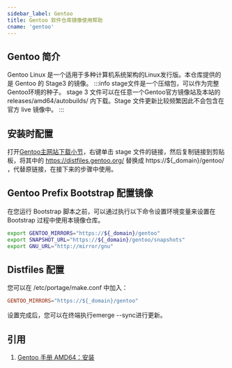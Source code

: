 ```yaml
---
sidebar_label: Gentoo
title: Gentoo 软件仓库镜像使用帮助
cname: 'gentoo'
---
```


## Gentoo 简介
Gentoo Linux 是一个适用于多种计算机系统架构的Linux发行版。本仓库提供的是 Gentoo 的 Stage3 的镜像。
:::info
stage文件是一个压缩包，可以作为完整Gentoo环境的种子。
stage 3 文件可以在任意一个Gentoo官方镜像站及本站的 releases/amd64/autobuilds/ 内下载。Stage 文件更新比较频繁因此不会包含在官方 live 镜像中。
:::

## 安装时配置
打开[Gentoo主网站下载小节](https://www.gentoo.org/downloads/#other-arches)，右键单击 stage 文件的链接，然后复制链接到剪贴板，将其中的 https://distfiles.gentoo.org/ 替换成 https://${_domain}/gentoo/ ，代替原链接，在接下来的步骤中使用。

## Gentoo Prefix Bootstrap 配置镜像
在您运行 Bootstrap 脚本之前，可以通过执行以下命令设置环境变量来设置在 Bootstrap 过程中使用本镜像仓库。
```bash
export GENTOO_MIRRORS="https://${_domain}/gentoo"
export SNAPSHOT_URL="https://${_domain}/gentoo/snapshots"
export GNU_URL="http://mirror/gnu"
```

## Distfiles 配置
您可以在 /etc/portage/make.conf 中加入：
```conf
GENTOO_MIRRORS="https://${_domain}/gentoo"
```
设置完成后，您可以在终端执行emerge --sync进行更新。

## 引用
1. [Gentoo 手册 AMD64：安装](https://wiki.gentoo.org/wiki/Handbook:AMD64/Full/Installation/zh-cn)
